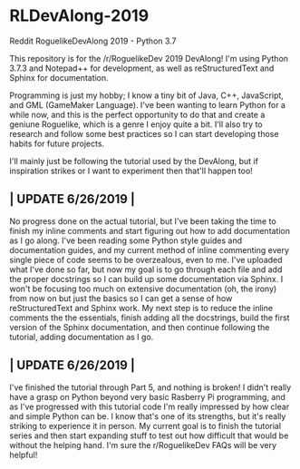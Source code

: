 # RLDevAlong-2019
Reddit RoguelikeDevAlong 2019 - Python 3.7

This repository is for the /r/RoguelikeDev 2019 DevAlong! I'm using Python 3.7.3 and Notepad++ for development, as well as reStructuredText and Sphinx for documentation.

Programming is just my hobby; I know a tiny bit of Java, C++, JavaScript, and GML (GameMaker Language). I've been wanting to learn Python for a while now, and this is the perfect opportunity to do that and create a geniune Roguelike, which is a genre I enjoy quite a bit. I'll also try to research and follow some best practices so I can start developing those habits for future projects.

I'll mainly just be following the tutorial used by the DevAlong, but if inspiration strikes or I want to experiment then that'll happen too!


| UPDATE 6/26/2019 |
-
No progress done on the actual tutorial, but I've been taking the time to finish my inline comments and start figuring out how to add documentation as I go along. I've been reading some Python style guides and documentation guides, and my current method of inline commenting every single piece of code seems to be overzealous, even to me. I've uploaded what I've done so far, but now my goal is to go through each file and add the proper docstrings so I can build up some documentation via Sphinx. I won't be focusing too much on extensive documentation (oh, the irony) from now on but just the basics so I can get a sense of how reStructuredText and Sphinx work. My next step is to reduce the inline comments the the essentials, finish adding all the docstrings, build the first version of the Sphinx documentation, and then continue following the tutorial, adding documentation as I go.


| UPDATE 6/26/2019 |
-
I've finished the tutorial through Part 5, and nothing is broken! I didn't really have a grasp on Python beyond very basic Rasberry Pi programming, and as I've progressed with this tutorial code I'm really impressed by how clear and simple Python can be. I know that's one of its strengths, but it's really striking to experience it in person. My current goal is to finish the tutorial series and then start expanding stuff to test out how difficult that would be without the helping hand. I'm sure the r/RoguelikeDev FAQs will be very helpful!
